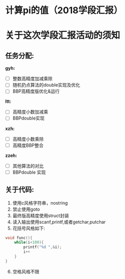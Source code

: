 # 计算pi的值（2018学段汇报）
# 关于这次学段汇报活动的须知
## 任务分配:

**gyh:**
- [ ] 整数高精度加减乘除
- [ ] 随机扔点算法的double实现及优化
- [ ] BBP高精度版优化&运行

**ltt:**
- [ ] 高精度小数加减乘
- [ ] BBPdouble实现

**xzh:**
- [ ] 高精度小数乘除
- [ ] 高精度BBP整合

**zzeh:**
- [ ] 其他算法的对比
- [ ] BBPdouble 实现
## 关于代码:
1. 使用c风格字符串，nostring
2. 禁止使用goto
3. 最终版高精度使用struct封装
4. 读入输出使用scanf,printf,或者getchar,putchar
5. 花括号风格如下:
```cpp
void func(){
	while(i<100){
		printf("%d ",&i);
		i++	
	}
}
```
6. 空格风格不限